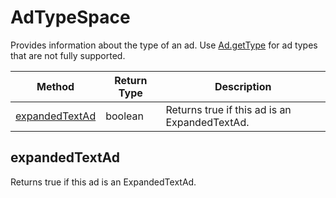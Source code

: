 # AdTypeSpace
Provides information about the type of an ad. Use [Ad.getType](./Ad#getType) for ad types that are not fully supported.      

|Method|Return Type|Description|
|-|-|-
[expandedTextAd]("#expandedtextad")|boolean|Returns true if this ad is an ExpandedTextAd. <br />

## <a name="expandedtextad"></a>expandedTextAd
Returns true if this ad is an ExpandedTextAd. 



